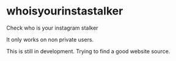 # whoisyourinstastalker
Check who is your instagram stalker

It only works on non private users.

This is still in development. Trying to find a good website source.
